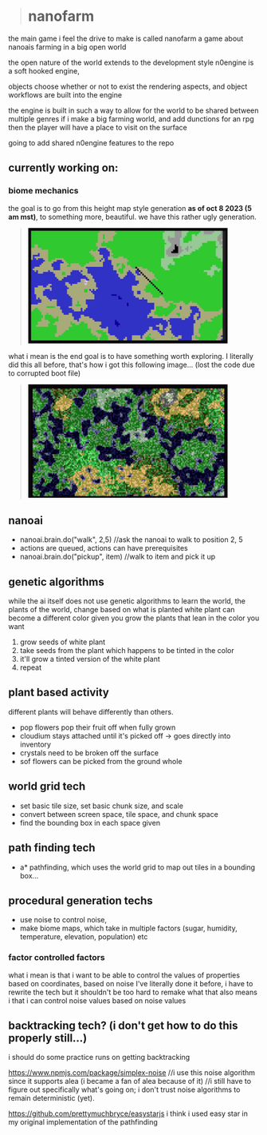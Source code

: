 > # nanofarm
the main game i feel the drive to make is called nanofarm
a game about nanoais farming in a big open world

the open nature of the world extends to the development style
n0engine is a soft hooked engine, 

objects choose whether or not to exist
the rendering aspects, and object workflows are built into the engine

the engine is built in such a way to allow for the world to be shared between multiple genres
if i make a big farming world, and add dunctions for an rpg then 
the player will have a place to visit on the surface

going to add shared n0engine features to the repo

## currently working on:
 ### biome mechanics 
the goal is to go from this height map style generation **as of oct 8 2023 (5 am mst)**, to something more, beautiful. we have this rather ugly generation.

> <img src="currently.jpg" alt="drawing" width="400"/>

what i mean is the end goal is to have something worth exploring. I literally did this all before, that's how i got this following image... (lost the code due to corrupted boot file)

> <img src="goal.png" alt="drawing" width="400"/>

## nanoai 
   - nanoai.brain.do("walk", 2,5) //ask the nanoai to walk to position 2, 5
   - actions are queued, actions can have prerequisites
   - nanoai.brain.do("pickup", item) //walk to item and pick it up

## genetic algorithms
   while the ai itself does not use genetic algorithms to learn the world, 
   the plants of the world, change based on what is planted
   white plant can become a different color given you grow the plants that lean in the color you want
   1. grow seeds of white plant
   2. take seeds from the plant which happens to be tinted in the color
   3. it'll grow a tinted version of the white plant
   4. repeat 

## plant based activity
   different plants will behave differently than others.
   - pop flowers pop their fruit off when fully grown
   - cloudium stays attached until it's picked off -> goes directly into inventory
   - crystals need to be broken off the surface 
   - sof flowers can be picked from the ground whole

## world grid tech
   - set basic tile size, set basic chunk size, and scale
   - convert between screen space, tile space, and chunk space
   - find the bounding box in each space given

## path finding tech
   - a* pathfinding, which uses the world grid to map out tiles in a bounding box... 

## procedural generation techs
   - use noise to control noise, 
   - make biome maps, which take in multiple factors (sugar, humidity, temperature, elevation, population) etc   

### factor controlled factors
   what i mean is that i want to be able to control the values of properties based on coordinates, based on noise
   I've literally done it before, i have to rewrite the tech but it shouldn't be too hard to remake
   what that also means i that i can control noise values based on noise values

## backtracking tech? (i don't get how to do this properly still...)
   i should do some practice runs on getting backtracking

https://www.npmjs.com/package/simplex-noise 
//i use this noise algorithm since it supports alea (i became a fan of alea because of it)
//i still have to figure out specifically what's going on; i don't trust noise algorithms to remain deterministic (yet).

https://github.com/prettymuchbryce/easystarjs
i think i used easy star in my original implementation of the pathfinding

